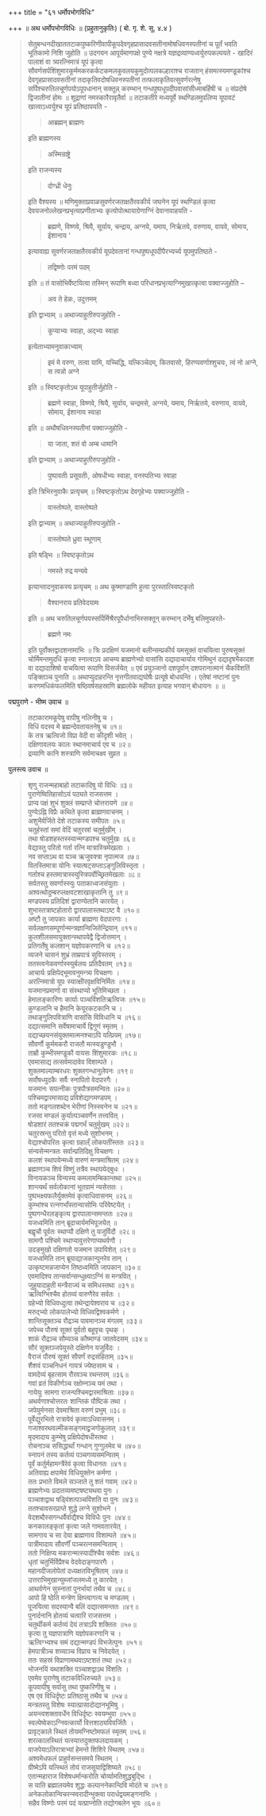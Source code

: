 +++
title = "६१ धर्मोपभोगविधिः"

+++
॥ अथ धर्मोपभोगविधिः ॥ (प्रहुतानुकृतिः) ( बो. गृ. शे. सू. ४.४ ) 

> सेतुबन्धनदीखाततटाकपुष्करिणीवापीकूपदेवगृहप्रासादवसतीनामोषधिवनस्पतीनां च पूर्तं भवति भूतिकामो निशि जुहोति ॥ उदगयन आपूर्यमाणपक्षे पुण्ये नक्षत्रे यज्ञद्रव्याण्यध्वर्युरुपकल्पयते -  खादिरं पालाशं वा त्र्यरत्निमात्रं यूपं कृत्वा सौवर्णसर्पशिंशुमारकूर्ममकरकर्कटकमलकुवलयकुमुदोत्पलकल्हाराश्च राजतान् हंसमत्स्यमण्डूकांश्च देवगृहप्रासादवसतीनां तदाकृतिवदोषधिवनस्पतीनां तत्फलाकृतिवत्सुवर्णरत्नेषु सर्पिश्चरुतिलचूर्णपयोऽपूपधानान् सक्तून्न् करम्भान् गन्धपुष्पधूपदीपवासांसीध्माबर्हिषी च ॥ संप्रदोषे द्विजातीनां होमः ॥ शूद्राणां नमस्कारैरावृतैर्वा ॥ तटाकतीरे मध्यपूर्वे स्थण्डिलमुपलिप्य यूपावटं खात्वाऽध्वर्युश्च यूपं प्रतिष्ठापयति -
>
>> आब्रह्मन् ब्राह्मणः
>
> इति ब्राह्मणस्य 
>
>> अस्मिन्राष्ट्रे
>
> इति राजन्यस्य 
>
>> दोग्ध्री धेनुः
>
> इति वैश्यस्य ॥ मणिमुक्ताप्रवाळसुवर्णरजताक्षतैरवकीर्य जघनेन यूपं स्थण्डिलं कृत्वा देवयजनोल्लेखनप्रभृत्याप्रणीताभ्यः कृत्वोपोत्थायाग्रेणाग्निं देवानावाहयति -
>
>> ब्रह्मणे, विष्णवे, श्रियै, सूर्याय, चन्द्राय, अग्नये, यमाय, निर्ऋतये, वरुणाय, वायवे, सोमाय, ईशानाय ' 
>
> इत्यावाह्य सुवर्णरजताक्षतैरवकीर्य यूपदेवतानां गन्धपुष्पधूपदीपैरभ्यर्च्य यूपमुपतिष्ठते - 
>
>> तद्विष्णोः परमं पदम्
>
> इति ॥ तं वासोभिर्वेष्टयित्वा तस्मिन् रूपाणि बध्वा परिधानप्रभृत्याग्निमुखात्कृत्वा पक्वाज्जुहोति –
>
>> अव ते हेळः, उदुत्तमम्
>
> इति द्वाभ्याम् ॥ अथाज्याहुतीरुपजुहोति - 
>
>> कूप्याभ्यः स्वाहा, अद्भ्यः स्वाहा
>
> इत्येताभ्यामनुवाकाभ्याम् 
>
>> इमं मे वरुण, तत्वा यामि, यच्चिद्धि, यत्किञ्चेदम्, कितवासो, हिरण्यवर्णाश्शुचयः, त्वं नो अग्ने, स त्वन्नो अग्ने
>
> इति ॥ स्विष्टकृतोऽथ यूपाहुतीर्जुहोति - 
>
>> ब्रह्मणे स्वाहा, विष्णवे, श्रियै, सूर्याय, चन्द्रमसे, अग्नये, यमाय, निर्ऋतये, वरुणाय, वायवे, सोमाय, ईशानाय स्वाहा
>
> इति ॥ अथौषधिवनस्पतीनां पक्वाज्जुहोति - 
>
>> या जाता, शतं वो अम्ब धामानि
>
> इति द्वाभ्याम् ॥ अथाज्याहुतीरुपजुहोति - 
>
>> पुष्पावतीः प्रसूवतीः, ओषधीभ्यः स्वाहा, वनस्पतिभ्यः स्वाहा
>
> इति त्रिभिरनुवाकैः प्रत्यृचम् ॥ स्विष्टकृतोऽथ देवगृहेभ्यः पक्वाज्जुहोति - 
>
>> वास्तोष्पते, वास्तोष्पते
>
> इति द्वाभ्याम् ॥ अथाज्याहुतीरुपजुहोति - 
>
>> वास्तोष्पते ध्रुवा स्थूणाम्
>
> इति षड्भिः ॥ स्विष्टकृतोऽथ 
>
>> नमस्ते रुद्र मन्यवे 
>
> इत्यान्तादनुवाकस्य प्रत्यृचम् ॥ अथ कूष्माण्डाणि हुत्वा पुरस्तात्स्विष्टकृतो 
>
>> वैश्वानराय प्रतिवेदयामः
>
> इति ॥ अथ चरुतिलचूर्णपयस्सर्पिर्मिश्रैरपूपैर्धानाभिस्सक्तून् करम्भान् दर्भेषु बलिमुपहरते-
>
>> ब्रह्मणे नमः
>
> इति पूर्वोक्तद्वादशनामाभिः ॥ त्रिः प्रदक्षिणं यजमानो बलीन्सम्प्रकीर्य यमसूक्तं वाचयित्वा पुरुषसूक्तं चोर्मिमन्तमुदधिं कृत्वा स्नात्वाऽप आचम्य ब्राह्मणेभ्यो वासांसि दद्यादाचार्याय गोमिथुनं दद्यादृषभैकादश वा दद्यादाशिषो वाचयित्वा रूपाणि विसर्जयेत् ॥ एवं प्रयुञ्जानो दशपूर्वान् दशपरानात्मानं चैकविंशतिं पङ्क्तिञ्च पुनाति ॥ अथाप्युदाहरन्ति नृत्तगीतवाद्यघोषैः प्रत्यूषे बोधयन्ति । एतेषां नष्टानां पुनः करणमधिकंफलमिति षष्ठिवर्षसहस्राणि ब्रह्मलोके महीयत इत्याह भगवान् बोधायनः ॥  ॥

पद्मपुराणे - भीष्म उवाच ॥ 

> तटाकारामकूपेषु वापीषु नलिनीषु च ।  
विधिं वदस्व मे ब्रह्मन्देवतायतनेषु च ॥१॥  
के तत्र ऋत्विजो विप्रा वेदी वा कीदृशी भवेत् ।  
दक्षिणावलयः कालः स्थानमाचार्य एव च ॥२॥  
द्रव्याणि कानि शस्त्राणि सर्वमाचक्ष्व सुव्रत ॥

पुलस्त्य उवाच ॥ 

> शृणु राजन्महाबाहो तटाकादिषु यो विधिः ॥३॥  
पुराणेष्वितिहासोऽयं पठ्यते राजसत्तम ।  
प्राप्य पक्षं शुभं शुक्लं सम्प्राप्ते चोत्तरायणे ॥४॥  
पुण्येऽह्नि विप्रैः कथिते कृत्वा ब्राह्मणवाचनम् ।  
अशुभैर्वर्जिते देशे तटाकस्य समीपतः ॥५॥  
चतुर्हस्तां समां वेदिं चतुरस्रां चतुर्मुखीम् ।  
तथा षोडशहस्तस्स्यान्मण्डपश्च चतुर्मुखः ॥६॥  
वेद्यास्तु परितो गर्ता रत्नि मात्रास्त्रिमेखलाः ।  
नव सप्ताऽथ वा पञ्च ऋजुवक्त्रा नृपात्मज ॥७॥  
वितस्तिमात्रा योनिः स्यात्षट्सप्ताऽङ्गुलिविस्तृता ।  
गर्ताश्च हस्तमात्रास्स्युस्त्रिपर्वोच्छ्रितमेखलाः ॥८॥  
सर्वतस्तु सवर्णास्स्युः पताकाध्वजसंयुताः ।  
अश्वत्थोदुम्बरप्लक्षवटशाखाकृतानि तु ॥९॥  
मण्डपस्य प्रतिदिशं द्वाराण्येतानि कारयेत् ।  
शुभास्तत्राष्टहोतारो द्वारपालास्तथाऽष्ट वै ॥१०॥  
अष्टौ तु जापकाः कार्या ब्राह्मणा वेदपारगाः ।  
सर्वलक्षणसम्पूर्णान्मन्त्रज्ञान्विजितेन्द्रियान् ॥११॥  
कुलशीलसमायुक्तान्स्थापयेद्वै द्विजोत्तमान् ।  
प्रतिगर्तेषु कलशान् यज्ञोपकरणानि च ॥१२॥  
व्यजने चासनं शुभ्रं ताम्रपात्रं सुविस्तरम् ।  
ततस्त्वनेकवर्णास्स्युर्बलयः प्रतिदैवतम् ॥१३॥  
आचार्यः प्रक्षिपेद्भूमावनुमन्त्र्य विचक्षणः ।  
अरत्निमात्रो यूपः स्यात्क्षीरवृक्षविनिर्मितः ॥१४॥  
यजमानप्रमाणो वा संस्थाप्यो भूतिमिच्छता ।  
हेमालङ्कारिणः कार्याः पञ्चविंशतिऋत्विजः ॥१५॥  
कुण्डलानि च हैमानि केयूरकटकानि च ।  
तथाङ्गुलिपवित्राणि वासांसि विविधानि च ॥१६॥  
दद्यात्समानि सर्वेषामाचार्ये द्विगुणं स्मृतम् ।  
दद्याच्छयनसंयुक्तमात्मनश्चाऽपि यत्प्रियम् ॥१७॥  
सौवर्णौ कूर्ममकरौ राजतौ मत्स्यडुण्डुभौ ।  
ताम्रौ कुम्भीरमण्डूकौ वायसः शिंशुमारकः ॥१८॥  
एवमासाद्य तत्सर्वमादावेव विशाम्पते ।  
शुक्लमाल्याम्बरधरः शुक्लगन्धानुलेपनः ॥१९॥  
सर्वोषध्युदकैः सर्वैः स्नापितो वेदपारगैः ।  
यजमानः सपत्नीकः पुत्रपौत्रसमन्वितः ॥२०॥  
पश्चिमद्वारमासाद्य प्रविशेद्यागमण्डपम् ।  
ततो मङ्गलशब्देन भेरीणां निस्स्वनेन च ॥२१॥  
रजसा मण्डलं कुर्यात्पञ्चवर्णेन तत्त्ववित् ।  
षोडशारं ततश्चक्रं पद्मगर्भं चतुर्मुखम् ॥२२॥  
चतुरस्रन्तु परितो वृत्तं मध्ये सुशोभनम् ।  
वेद्याश्चोपरितः कृत्वा ग्रहाल्ँ लोकपतींस्ततः ॥२३॥  
संन्यसेन्मन्त्रतः सर्वान्प्रतिदिक्षु विचक्षणः ।  
कलशं स्थापयेन्मध्ये वारुणं मन्त्रमाश्रितम् ॥२४॥  
ब्रह्माणञ्च शिवं विष्णुं तत्रैव स्थापयेद्बुधः ।  
विनायकञ्च विन्यस्य कमलामम्बिकान्तथा ॥२५॥  
शान्त्यर्थं सर्वलोकानां भूतग्रामं न्यसेत्ततः ।  
पुष्पभक्ष्यफलैर्युक्तमेवं कृत्वाधिवासनम् ॥२६॥  
कुम्भांश्च रत्नगर्भांस्तान्वासोभिः परिवेष्टयेत् ।  
पुष्पगन्धैरलङ्कृत्य द्वारपालान्समन्ततः ॥२७॥  
यजध्वमिति तान् ब्रूदाचार्यमभिपूजयेत् ॥  
बह्वृचौ पूर्वतः स्थाप्यौ दक्षिणे तु यजुर्विदौ ॥२८॥  
सामगौ पश्चिमे स्थाप्यावुत्तरेणाप्यथर्वणौ ।  
उदङ्मुखो दक्षिणतो यजमान उपाविशेत् ॥२९॥  
यजध्वमिति तान् ब्रूयाद्याजकान्पुनरेव तान् ।  
उत्कृष्टमन्नजाप्येन तिष्ठध्वमिति जापकान् ॥३०॥  
एवमादिश्य तान्सर्वान्सन्धुक्ष्याऽग्निं स मन्त्रवित् ।  
जुहुयादाहुती मन्त्रैराज्यं च समिधस्तथा ॥३१॥  
ऋत्विग्भिश्चैव होतव्यं वारुणैरेव सर्वतः ।  
ग्रहेभ्यो विधिवध्दुत्वा तथेन्द्रायेश्वराय च ॥३२॥  
मरुद्भ्यो लोकपालेभ्यो विधिवद्विश्वकर्मणे ।  
शान्तिसूक्तञ्च रौद्रञ्च पावमानञ्च मंगलम् ॥३३॥  
जपेच्च पौरुषं सूक्तं पूर्वतो बहूवृचः पृथक् ।  
शाकं रौद्रञ्च सौम्यञ्च कौष्माण्डं जातवेदसम् ॥३४॥  
सौरं सूक्तञ्जपेयुस्ते दक्षिणेन यजुर्विदः ।  
वैराजं पौरुषं सूक्तं सौपर्णं रुद्रसंहिताम् ॥३५॥  
शैशवं पञ्चनिधनं गायत्रं ज्येष्ठसाम च ।  
वामदेव्यं बृहत्साम रौरवञ्च रथन्तरम् ॥३६॥  
गवां व्रतं विकीर्णञ्च रक्षोम्नञ्च यमं तथा ।  
गायेयुः सामगा राजन्पश्चिमद्वारमाश्रिताः ॥३७॥  
अथर्वणाश्चोत्तरतः शान्तिकं पौष्टिकं तथा ।  
जपेयुर्मनसा देवमाश्रिता वरुणं प्रभुम् ॥३८॥  
पूर्वेद्युरभितो रात्रावेवं कृत्वाऽधिवासनम् ।  
गजाश्वरथवल्मीकसङ्गमाद्व्रजगोकुलात् ॥३९॥  
मृदमादाय कुम्भेषु प्रक्षिपेदोषधीस्तथा ।  
रोचनाञ्च ससिद्धार्थां गन्धान् गुग्गुलमेव च ॥४०॥  
स्नापनं तस्य कर्तव्यं पञ्चगव्यसमन्वितम् ।  
पूर्वं कर्तुर्महामन्त्रैरेवं कृत्वा विधानतः ॥४१॥  
अतिवाह्य क्षपामेवं विधियुक्तेन कर्मणा ।  
ततः प्रभाते विमले सञ्जाते तु शतं गवाम् ॥४२॥  
ब्राह्मणेभ्यः प्रदातव्यमष्टषष्ट्यथवा पुनः ।  
पञ्चाशद्वाथ षड्विंशत्पञ्चविंशति वा पुनः ॥४३॥  
ततश्चावसरप्राप्ते शुद्धे लग्ने सुशोभने ।  
वेदशब्दैस्सगन्धर्वैर्वाद्यैश्च विविधैः पुनः ॥४४॥  
कनकालङ्कृतां कृत्वा जले गामवतारयेत् ।  
सामगाय च सा देया ब्राह्मणाय विशाम्पते ॥४५॥  
पात्रीमादाय सौवर्णीं पञ्चरत्नसमन्विताम् ।  
ततो निक्षिप्य मकरान्मत्स्यादींश्चैव सर्वशः ॥४६॥  
धृतां चतुर्भिर्विप्रैश्च वेदवेदाङ्गपारगैः ।  
महानदीजलोपेतां दध्यक्षतविभूषिताम् ॥४७॥  
उत्तराभिमुखान्युब्जांजलमध्ये तु कारयेत् ।  
आथर्वणेन सुस्नातां पुनर्भायां तथैव च ॥४८॥  
आपो हि ष्ठेति मन्त्रेण क्षिप्त्वागत्य च मण्डलम् ।  
पूजयित्वा सदस्यान्वै बलिं दद्यात्समन्ततः ॥४९॥  
पुनार्दनानि होतव्यं चत्वारि राजसत्तम ।  
चतुर्थीकर्म कर्तव्यं देयं तत्राऽपि शक्तितः ॥५०॥  
कृत्वा तु यज्ञपात्राणि यज्ञोपकरणानि च ।  
ऋत्विग्भ्यश्च समं दद्यान्मण्डपं विभजेत्पुनः ॥५१॥  
हेमपात्रीञ्च शय्याञ्च विप्राय च निवेदयेत् ।  
ततः सहस्रं विप्राणामथवाऽष्टशतं तथा ॥५२॥  
भोजनयिं यथाशक्ति पञ्चाशद्वाऽथ विंशतिः ।  
एवमेव पुराणेषु तटाकविधिरुच्यते ॥५३॥  
कूपवापीषु सर्वासु तथा पुष्करिणीषु च ।  
एष एव विधिर्दृष्टः प्रतिष्ठासु तथैव च ॥५४॥  
मन्त्रतस्तु विशेषः स्यात्प्रासादोद्यानभूमिषु ।  
अयन्त्वशक्तावर्धेन विधिर्दृष्टः स्वयम्भुवा ॥५५॥  
स्वल्पेष्वेकाऽग्निवत्कार्यो वित्तशाठ्यविवर्जितैः ।  
प्रावृट्काले स्थितं तोयमग्निष्टोमफलं स्मृतम् ॥५६॥  
शरत्कालस्थितं यत्स्यात्तदुक्तफलदायकम् ।  
वाजपेयाऽतिरात्राभ्यां हेमन्ते शिशिरे स्थितम् ॥५७॥  
अश्वमेधफलं प्राहुर्वसन्तसमये स्थितम् ।  
ग्रीष्मेऽपि यत्स्थितं तोयं राजसूयाद्विशिष्यते ॥५८॥  
एतान्महाराज विशेषधर्मान्करोति चोर्व्यामतिशुद्धबुद्भिः ।  
स याति ब्रह्मालयमेव शुद्धः कल्पाननेकान्दिवि मोदंते च ॥५९॥  
अनेकलोकान्विचरन्स्वरादीन्भुक्त्वा परार्धद्वयमङ्गनाभिः ।  
सहैव विष्णोः परमं पदं यत्प्राप्नोति तद्योगबलेन भूयः ॥६०॥ 